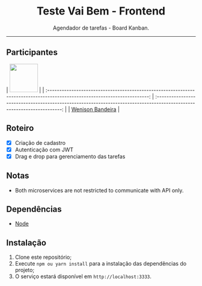 <h1 align="center">
Teste Vai Bem - Frontend
</h1>

<p align="center">Agendador de tarefas - Board Kanban.</p>

<hr>

## Participantes


| [<img src="https://avatars2.githubusercontent.com/u/44320625?s=460&u=2f8e3f8022f78fc086d838abcacda9f23d6c8c1d&v=4" width="75px;"/>](https://github.com/wenisonbp) | 
| :------------------------------------------------------------------------------------------------------------------------: | :---------------------------------------------------------------------------------------------------------------------: |
|                                     [Wenison Bandeira](https://github.com/wenisonbp)                                     |                                    

## Roteiro

- [x] Criação de cadastro
- [x] Autenticação com JWT
- [x] Drag e drop para gerenciamento das tarefas

## Notas

- Both microservices are not restricted to communicate with API only.


## Dependências

- [Node](https://nodejs.org/en/)

## Instalação

1. Clone este repositório;<br />
2. Execute `npm ou yarn install` para a instalação das dependências do projeto;<br />
3. O serviço estará disponível em `http://localhost:3333`.<br />


